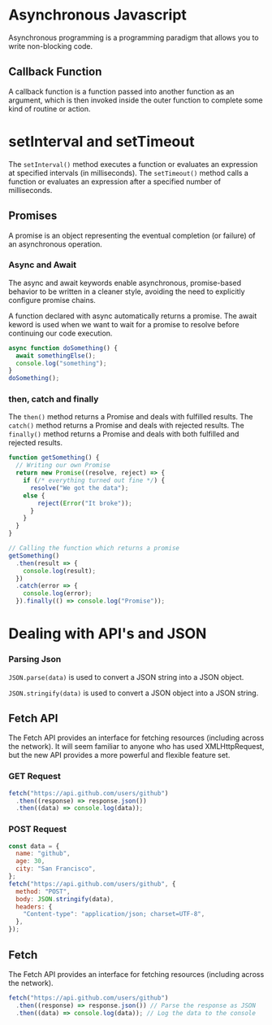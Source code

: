 # Asynchronous Javascript

Asynchronous programming is a programming paradigm that allows you to write non-blocking code.

## Callback Function

A callback function is a function passed into another function as an argument, which is then invoked inside the outer function to complete some kind of routine or action.

# setInterval and setTimeout

The `setInterval()` method executes a function or evaluates an expression at specified intervals (in milliseconds).
The `setTimeout()` method calls a function or evaluates an expression after a specified number of milliseconds.

## Promises

A promise is an object representing the eventual completion (or failure) of an asynchronous operation.

### Async and Await

The async and await keywords enable asynchronous, promise-based behavior to be written in a cleaner style, avoiding the need to explicitly configure promise chains.

A function declared with async automatically returns a promise. The await keword is used when we want to wait for a promise to resolve before continuing our code execution.

```javascript
async function doSomething() {
  await somethingElse();
  console.log("something");
}
doSomething();
```

### then, catch and finally

The `then()` method returns a Promise and deals with fulfilled results.
The `catch()` method returns a Promise and deals with rejected results.
The `finally()` method returns a Promise and deals with both fulfilled and rejected results.

```javascript
function getSomething() {
  // Writing our own Promise
  return new Promise((resolve, reject) => {
    if (/* everything turned out fine */) {
      resolve("We got the data");
    else {
        reject(Error("It broke"));
      }
    }
  }
}

// Calling the function which returns a promise
getSomething()
  .then(result => {
    console.log(result);
  })
  .catch(error => {
    console.log(error);
  }).finally(() => console.log("Promise"));
```

# Dealing with API's and JSON

### Parsing Json

`JSON.parse(data)` is used to convert a JSON string into a JSON object.

`JSON.stringify(data)` is used to convert a JSON object into a JSON string.

## Fetch API

The Fetch API provides an interface for fetching resources (including across the network). It will seem familiar to anyone who has used XMLHttpRequest, but the new API provides a more powerful and flexible feature set.

### GET Request

```javascript
fetch("https://api.github.com/users/github")
  .then((response) => response.json())
  .then((data) => console.log(data));
```

### POST Request

```javascript
const data = {
  name: "github",
  age: 30,
  city: "San Francisco",
};
fetch("https://api.github.com/users/github", {
  method: "POST",
  body: JSON.stringify(data),
  headers: {
    "Content-type": "application/json; charset=UTF-8",
  },
});
```

## Fetch

The Fetch API provides an interface for fetching resources (including across the network).

```javascript
fetch("https://api.github.com/users/github")
  .then((response) => response.json()) // Parse the response as JSON
  .then((data) => console.log(data)); // Log the data to the console
```
